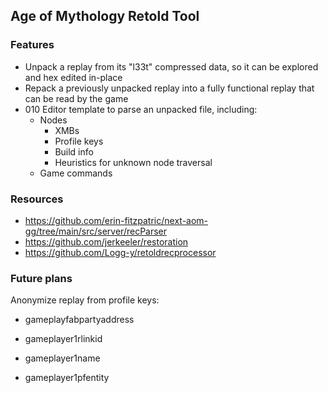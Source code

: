 ## Age of Mythology Retold Tool

### Features

- Unpack a replay from its "l33t" compressed data, so it can be explored and hex edited in-place
- Repack a previously unpacked replay into a fully functional replay that can be read by the game
- 010 Editor template to parse an unpacked file, including:
  - Nodes
    - XMBs
    - Profile keys
    - Build info
    - Heuristics for unknown node traversal
  - Game commands

### Resources

- https://github.com/erin-fitzpatric/next-aom-gg/tree/main/src/server/recParser
- https://github.com/jerkeeler/restoration
- https://github.com/Logg-y/retoldrecprocessor

### Future plans

Anonymize replay from profile keys:

- gameplayfabpartyaddress
- gameplayer1rlinkid
- gameplayer1name

- gameplayer1pfentity